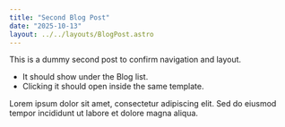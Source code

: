 ```yaml
---
title: "Second Blog Post"
date: "2025-10-13"
layout: ../../layouts/BlogPost.astro
---
```


This is a dummy second post to confirm navigation and layout.

- It should show under the Blog list.
- Clicking it should open inside the same template.

Lorem ipsum dolor sit amet, consectetur adipiscing elit. Sed do eiusmod tempor incididunt ut labore et dolore magna aliqua.

